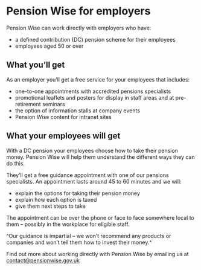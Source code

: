 # Pension Wise for employers

Pension Wise can work directly with employers who have:

- a defined contribution (DC) pension scheme for their employees
- employees aged 50 or over

## What you’ll get

As an employer you’ll get a free service for your employees that includes:

- one-to-one appointments with accredited pensions specialists
- promotional leaflets and posters for display in staff areas and at pre-retirement seminars
- the option of information stalls at company events
- Pension Wise content for intranet sites

## What your employees will get

With a DC pension your employees choose how to take their pension money. Pension Wise will help them understand the different ways they can do this.

They’ll get a free guidance appointment with one of our pensions specialists. An appointment lasts around 45 to 60 minutes and we will:

- explain the options for taking their pension money
- explain how each option is taxed
- give them next steps to take

The appointment can be over the phone or face to face somewhere local to them – possibly in the workplace for eligible staff.

^Our guidance is impartial – we won’t recommend any products or companies and won’t tell them how to invest their money.^

Find out more about working directly with Pension Wise by emailing us at <contact@pensionwise.gov.uk>
